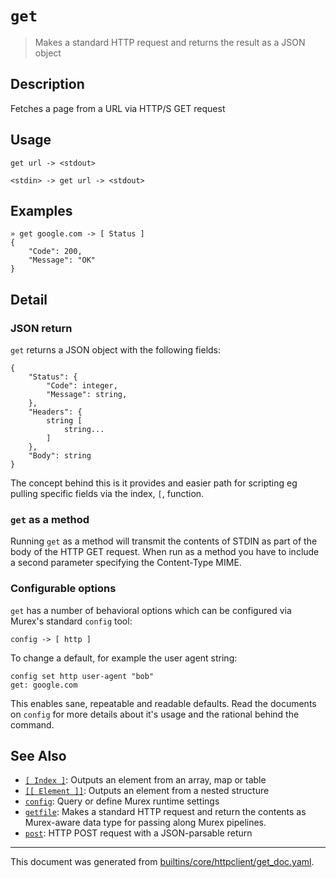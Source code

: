 # `get`

> Makes a standard HTTP request and returns the result as a JSON object

## Description

Fetches a page from a URL via HTTP/S GET request

## Usage

```
get url -> <stdout>

<stdin> -> get url -> <stdout>
```

## Examples

```
» get google.com -> [ Status ]
{
    "Code": 200,
    "Message": "OK"
}
```

## Detail

### JSON return

`get` returns a JSON object with the following fields:

```
{
    "Status": {
        "Code": integer,
        "Message": string,
    },
    "Headers": {
        string [
            string...
        ]
    },
    "Body": string
}
```

The concept behind this is it provides and easier path for scripting eg pulling
specific fields via the index, `[`, function.

### `get` as a method

Running `get` as a method will transmit the contents of STDIN as part of the
body of the HTTP GET request. When run as a method you have to include a second
parameter specifying the Content-Type MIME.

### Configurable options

`get` has a number of behavioral options which can be configured via Murex's
standard `config` tool:

```
config -> [ http ]
```

To change a default, for example the user agent string:

```
config set http user-agent "bob"
get: google.com
```

This enables sane, repeatable and readable defaults. Read the documents on
`config` for more details about it's usage and the rational behind the command.

## See Also

* [`[ Index ]`](../parser/item-index.md):
  Outputs an element from an array, map or table
* [`[[ Element ]]`](../parser/element.md):
  Outputs an element from a nested structure
* [`config`](../commands/config.md):
  Query or define Murex runtime settings
* [`getfile`](../commands/getfile.md):
  Makes a standard HTTP request and return the contents as Murex-aware data type for passing along Murex pipelines.
* [`post`](../commands/post.md):
  HTTP POST request with a JSON-parsable return

<hr/>

This document was generated from [builtins/core/httpclient/get_doc.yaml](https://github.com/lmorg/murex/blob/master/builtins/core/httpclient/get_doc.yaml).